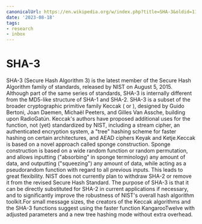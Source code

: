 ```yaml
---
canonicalUrl: https://en.wikipedia.org/w/index.php?title=SHA-3&oldid=1165101555
date: '2023-08-18'
tags:
- research
- inbox
---
```


# SHA-3

SHA-3 (Secure Hash Algorithm 3) is the latest member of the Secure Hash Algorithm family of standards, released by NIST on August 5, 2015. Although part of the same series of standards, SHA-3 is internally different from the MD5-like structure of SHA-1 and SHA-2.
SHA-3 is a subset of the broader cryptographic primitive family Keccak ( or ), designed by Guido Bertoni, Joan Daemen, Michaël Peeters, and Gilles Van Assche, building upon RadioGatún. Keccak's authors have proposed additional uses for the function, not (yet) standardized by NIST, including a stream cipher, an authenticated encryption system, a "tree" hashing scheme for faster hashing on certain architectures, and AEAD ciphers Keyak and Ketje.Keccak is based on a novel approach called sponge construction. Sponge construction is based on a wide random function or random permutation, and allows inputting ("absorbing" in sponge terminology) any amount of data, and outputting ("squeezing") any amount of data, while acting as a pseudorandom function with regard to all previous inputs. This leads to great flexibility.
NIST does not currently plan to withdraw SHA-2 or remove it from the revised Secure Hash Standard. The purpose of SHA-3 is that it can be directly substituted for SHA-2 in current applications if necessary, and to significantly improve the robustness of NIST's overall hash algorithm toolkit.For small message sizes, the creators of the Keccak algorithms and the SHA-3 functions suggest using the faster function KangarooTwelve with adjusted parameters and a new tree hashing mode without extra overhead.